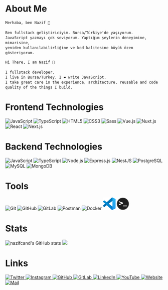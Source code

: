 # About Me

```
Merhaba, ben Nazif 👋

Ben fullstack geliştiriciyim. Bursa/Türkiye'de yaşıyorum. 
JavaScript yazmayı çok seviyorum. Yaptığım şeylerin deneyimine, mimarisine, 
yeniden kullanılabilirliğine ve kod kalitesine büyük özen gösteriyorum.
```

```
Hi There, I am Nazif 👋

I fullstack developer. 
I live in Bursa/Turkey. I ❤️ write JavaScript. 
I take great care in the experience, architecture, reusable and code quality of the things I build.
```

# Frontend Technologies

<div class="list-images" >
<img src="https://cdn.jsdelivr.net/gh/devicons/devicon/icons/javascript/javascript-original.svg" style="width:40px" alt="JavaScript">

<img src="https://cdn.jsdelivr.net/gh/devicons/devicon/icons/typescript/typescript-original.svg" style="width:40px" alt="TypeScript">

<img src="https://cdn.jsdelivr.net/gh/devicons/devicon/icons/html5/html5-original.svg" style="width:40px" alt="HTML5">

<img src="https://cdn.jsdelivr.net/gh/devicons/devicon/icons/css3/css3-original.svg" style="width:40px" alt="CSS3">

<img src="https://cdn.jsdelivr.net/gh/devicons/devicon/icons/sass/sass-original.svg" style="width:40px" alt="Sass">

<img src="https://cdn.jsdelivr.net/gh/devicons/devicon/icons/vuejs/vuejs-original.svg" style="width:40px" alt="Vue.js">

<img src="https://cdn.jsdelivr.net/gh/devicons/devicon/icons/nuxtjs/nuxtjs-original.svg" style="width:40px" alt="Nuxt.js">

<img src="https://cdn.jsdelivr.net/gh/devicons/devicon/icons/react/react-original.svg" style="width:40px" alt="React">

<img src="https://cdn.jsdelivr.net/gh/devicons/devicon/icons/nextjs/nextjs-original.svg" style="width:40px" alt="Next.js">
</div>

# Backend Technologies

<div class="list-images" >
<img src="https://cdn.jsdelivr.net/gh/devicons/devicon/icons/javascript/javascript-original.svg" style='width:40px' alt="JavaScript">

<img src="https://cdn.jsdelivr.net/gh/devicons/devicon/icons/typescript/typescript-original.svg" style='width:40px' alt="TypeScript">

<img src="https://cdn.jsdelivr.net/gh/devicons/devicon/icons/nodejs/nodejs-original.svg" style='width:40px' alt="Node.js">

<img src="https://cdn.jsdelivr.net/gh/devicons/devicon/icons/express/express-original.svg" style='width:40px' alt="Express.js">

<img src="https://cdn.jsdelivr.net/gh/devicons/devicon/icons/nestjs/nestjs-plain.svg" style='width:40px' alt="NestJS">

<img src="https://cdn.jsdelivr.net/gh/devicons/devicon/icons/postgresql/postgresql-original.svg" style='width:40px' alt="PostgreSQL">

<img src="https://cdn.jsdelivr.net/gh/devicons/devicon/icons/mysql/mysql-original.svg" style='width:40px' alt="MySQL">

<img src="https://cdn.jsdelivr.net/gh/devicons/devicon/icons/mongodb/mongodb-original.svg" style='width:40px' alt="MongoDB">
</div>

# Tools

<div class='list-images' >
<img src="https://cdn.jsdelivr.net/gh/devicons/devicon/icons/git/git-original.svg" style="width:40px" alt="Git">

<img src="https://cdn.jsdelivr.net/gh/devicons/devicon/icons/github/github-original.svg" style="width:40px" alt="GitHub">

<img src="https://cdn.jsdelivr.net/gh/devicons/devicon/icons/gitlab/gitlab-original.svg" style="width:40px" alt="GitLab">

<img src="https://user-images.githubusercontent.com/7853266/44114706-9c72dd08-9fd1-11e8-8d9d-6d9d651c75ad.png" style="width:40px" alt="Postman">

<img src="https://cdn.jsdelivr.net/gh/devicons/devicon/icons/docker/docker-original.svg" style="width:40px" alt="Docker">

<img src="https://raw.githubusercontent.com/github/explore/80688e429a7d4ef2fca1e82350fe8e3517d3494d/topics/visual-studio-code/visual-studio-code.png" style="width:40px" alt="Visual Studio Code">

<img src="https://raw.githubusercontent.com/github/explore/80688e429a7d4ef2fca1e82350fe8e3517d3494d/topics/terminal/terminal.png" style="width:40px" alt="Terminal">
</div>

# Stats

<div>
<img src="https://github-readme-stats.vercel.app/api?username=nazifcand&show_icons=true&hide=&count_private=true&title_color=0891b2&text_color=ffffff&icon_color=0891b2&bg_color=1c1917&hide_border=true&show_icons=true" alt="nazifcand's GitHub stats" style='width:49%' />

<img src="https://github-readme-streak-stats.herokuapp.com/?user=nazifcand&stroke=ffffff&background=1c1917&ring=0891b2&fire=0891b2&currStreakNum=ffffff&currStreakLabel=0891b2&sideNums=ffffff&sideLabels=ffffff&dates=ffffff&hide_border=true" style='width:49%' />
</div>

# Links

<!-- twitter - instagram - github - gitlab - linkedin - youtube - mail -->
<div class='list-social'>
<a href='https://www.twitter.com/nazifcand' target="_blank">
<img src="https://img.shields.io/badge/Twitter-1DA1F2?style=for-the-badge&logo=twitter&logoColor=white" alt="Twitter">
</a>

<a href='https://www.instagram.com/nazifcandurgut' target="_blank">
<img src="https://img.shields.io/badge/Instagram-E4405F?style=for-the-badge&logo=instagram&logoColor=white" alt="Instagram">
</a>

<a href='https://github.com/nazifcand' target="_blank">
<img src="https://img.shields.io/badge/GitHub-100000?style=for-the-badge&logo=github&logoColor=white" alt="GitHub">
</a>

<a href='https://gitlab.com/nazifcand' target="_blank">
<img src="https://img.shields.io/badge/GitLab-330F63?style=for-the-badge&logo=gitlab" alt="GitLab">
</a>

<a href='https://gitlab.com/nazifcand' target="_blank">
<img src="https://img.shields.io/badge/LinkedIn-0077B5?style=for-the-badge&logo=linkedin&logoColor=white" alt="LinkedIn">
</a>

<a href='https://www.youtube.com/channel/UCwBUHoMilKCiwg_P4IOVcKA' target="_blank">
<img src="https://img.shields.io/badge/YouTube-FF0000?style=for-the-badge&logo=youtube&logoColor=white" alt="YouTube">
</a>

<a href='https://nazifcandurgut.dev' target="_blank">
<img src="https://img.shields.io/badge/website-000000?style=for-the-badge&logo=About.me&logoColor=white" alt="Website">
</a>

<a href='mailto:nazifcandurgutt@gmail.com' target="_blank">
<img src="https://img.shields.io/badge/Gmail-D14836?style=for-the-badge&logo=gmail&logoColor=white" alt="Mail">
</a>
</div>
